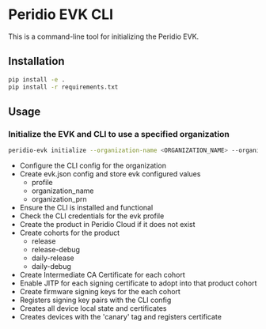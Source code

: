 # Peridio EVK CLI

This is a command-line tool for initializing the Peridio EVK.

## Installation

```bash
pip install -e .
pip install -r requirements.txt
```

## Usage

### Initialize the EVK and CLI to use a specified organization

```bash
peridio-evk initialize --organization-name <ORGANIZATION_NAME> --organization-prn <ORGANIZARION_PRN> --api-key <API_KEY>
```

- Configure the CLI config for the organization
- Create evk.json config and store evk configured values
  - profile
  - organization_name
  - organization_prn
- Ensure the CLI is installed and functional
- Check the CLI credentials for the evk profile
- Create the product in Peridio Cloud if it does not exist
- Create cohorts for the product
  - release
  - release-debug
  - daily-release
  - daily-debug
- Create Intermediate CA Certificate for each cohort
- Enable JITP for each signing certificate to adopt into that product cohort
- Create firmware signing keys for the each cohort
- Registers signing key pairs with the CLI config
- Creates all device local state and certificates
- Creates devices with the 'canary' tag and registers certificate
